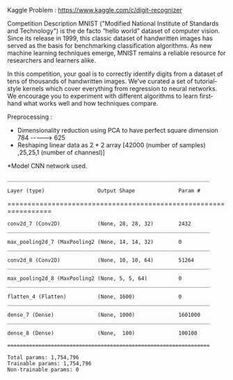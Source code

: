 Kaggle Problem :
<a href="https://www.kaggle.com/c/digit-recognizer">https://www.kaggle.com/c/digit-recognizer</a>

Competition Description
MNIST ("Modified National Institute of Standards and Technology") is the de facto “hello world” dataset of computer vision. Since its release in 1999, this classic dataset of handwritten images has served as the basis for benchmarking classification algorithms. As new machine learning techniques emerge, MNIST remains a reliable resource for researchers and learners alike.

In this competition, your goal is to correctly identify digits from a dataset of tens of thousands of handwritten images. We’ve curated a set of tutorial-style kernels which cover everything from regression to neural networks. We encourage you to experiment with different algorithms to learn first-hand what works well and how techniques compare.

Preprocessing :
* Dimensionality reduction using PCA to have perfect square dimension
   784    -----> 625
* Reshaping linear data as 2 * 2 array [42000 (number of samples) ,25,25,1 (number of channesl)]

*Model 
   CNN network used.
    
    _________________________________________________________________
    
    Layer (type)                 Output Shape              Param #
   
   =================================================================
   
    conv2d_7 (Conv2D)            (None, 28, 28, 32)        2432
    _________________________________________________________________
    
    max_pooling2d_7 (MaxPooling2 (None, 14, 14, 32)        0
    _________________________________________________________________
    
    conv2d_8 (Conv2D)            (None, 10, 10, 64)        51264
    _________________________________________________________________
    
    max_pooling2d_8 (MaxPooling2 (None, 5, 5, 64)          0
    _________________________________________________________________
    
    flatten_4 (Flatten)          (None, 1600)              0
    _________________________________________________________________
    
    dense_7 (Dense)              (None, 1000)              1601000
    _________________________________________________________________
    
    dense_8 (Dense)              (None,  100)              100100
    
    =================================================================
    
    Total params: 1,754,796
    Trainable params: 1,754,796
    Non-trainable params: 0
    

